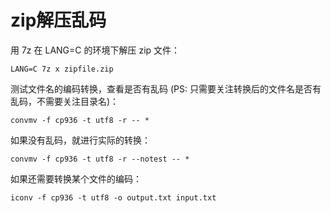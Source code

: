 # zip解压乱码

用 7z 在 LANG=C 的环境下解压 zip 文件：

	LANG=C 7z x zipfile.zip

测试文件名的编码转换，查看是否有乱码 (PS: 只需要关注转换后的文件名是否有乱码，不需要关注目录名)：

	convmv -f cp936 -t utf8 -r -- *

如果没有乱码，就进行实际的转换：

	convmv -f cp936 -t utf8 -r --notest -- *
	
如果还需要转换某个文件的编码：

	iconv -f cp936 -t utf8 -o output.txt input.txt